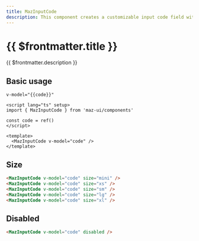 ```yaml
---
title: MazInputCode
description: This component creates a customizable input code field with features like dynamic code length, alpha character support, and styling based on states (error, success, warning). The code handles input events, keydown actions, and pasting. Overall, it offers a responsive and visually appealing solution for entering verification codes.
---
```


# {{ $frontmatter.title }}

{{ $frontmatter.description }}

<!--@include: ./../.vitepress/mixins/getting-started.md-->

## Basic usage

<MazInputCode v-model="code" />

`v-model="{{code}}"`

```vue
<script lang="ts" setup>
import { MazInputCode } from 'maz-ui/components'

const code = ref()
</script>

<template>
  <MazInputCode v-model="code" />
</template>
```

## Size

<div class="maz-flex maz-flex-col maz-gap-2">
  <MazInputCode v-model="code" size="mini" />
  <MazInputCode v-model="code" size="xs" />
  <MazInputCode v-model="code" size="sm" />
  <MazInputCode v-model="code" size="lg" />
  <MazInputCode v-model="code" size="xl" />
</div>

```html
<MazInputCode v-model="code" size="mini" />
<MazInputCode v-model="code" size="xs" />
<MazInputCode v-model="code" size="sm" />
<MazInputCode v-model="code" size="lg" />
<MazInputCode v-model="code" size="xl" />
```

## Disabled

<MazInputCode v-model="code" disabled />

```html
<MazInputCode v-model="code" disabled />
```

<script lang="ts" setup>
  import { ref } from 'vue'
  const code = ref('123')
</script>

<!--@include: ./../.vitepress/generated-docs/maz-input-code.doc.md-->
